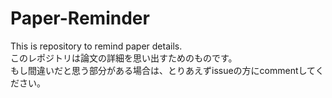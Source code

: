 # Paper-Reminder
This is repository to remind paper details.   
このレポジトリは論文の詳細を思い出すためのものです。  
もし間違いだと思う部分がある場合は、とりあえずissueの方にcommentしてください。
